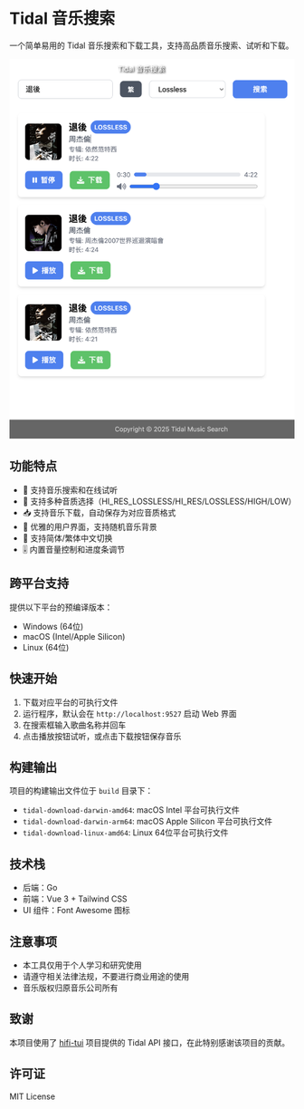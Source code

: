 # Tidal 音乐搜索

一个简单易用的 Tidal 音乐搜索和下载工具，支持高品质音乐搜索、试听和下载。

![应用界面](./img/Snipaste_2025-01-31_11-34-24.png)

## 功能特点

- 🎵 支持音乐搜索和在线试听
- 🎼 支持多种音质选择（HI_RES_LOSSLESS/HI_RES/LOSSLESS/HIGH/LOW）
- 📥 支持音乐下载，自动保存为对应音质格式
- 🎨 优雅的用户界面，支持随机音乐背景
- 🔄 支持简体/繁体中文切换
- 🎚️ 内置音量控制和进度条调节

## 跨平台支持

提供以下平台的预编译版本：

- Windows (64位)
- macOS (Intel/Apple Silicon)
- Linux (64位)

## 快速开始

1. 下载对应平台的可执行文件
2. 运行程序，默认会在 `http://localhost:9527` 启动 Web 界面
3. 在搜索框输入歌曲名称并回车
4. 点击播放按钮试听，或点击下载按钮保存音乐

## 构建输出

项目的构建输出文件位于 `build` 目录下：

- `tidal-download-darwin-amd64`: macOS Intel 平台可执行文件
- `tidal-download-darwin-arm64`: macOS Apple Silicon 平台可执行文件
- `tidal-download-linux-amd64`: Linux 64位平台可执行文件

## 技术栈

- 后端：Go
- 前端：Vue 3 + Tailwind CSS
- UI 组件：Font Awesome 图标

## 注意事项

- 本工具仅用于个人学习和研究使用
- 请遵守相关法律法规，不要进行商业用途的使用
- 音乐版权归原音乐公司所有

## 致谢

本项目使用了 [hifi-tui](https://github.com/sachinsenal0x64/hifi-tui) 项目提供的 Tidal API 接口，在此特别感谢该项目的贡献。

## 许可证

MIT License
